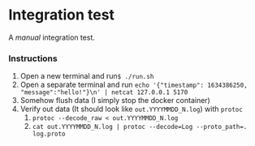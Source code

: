 # Integration test

A _manual_ integration test.

### Instructions

1. Open a new terminal and run`$ ./run.sh`
2. Open a separate terminal and run `echo '{"timestamp": 1634386250, "message":"hello!"}\n' | netcat 127.0.0.1 5170`
3. Somehow flush data (I simply stop the docker container)
4. Verify out data (It should look like `out.YYYYMMDD_N.log`) with `protoc`
   1. `protoc --decode_raw < out.YYYYMMDD_N.log`
   2. `cat out.YYYYMMDD_N.log | protoc --decode=Log --proto_path=. log.proto`
